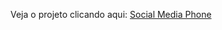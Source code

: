  Veja o projeto clicando aqui: <a href="https://fecamarg.github.io/projeto-social-media-phone/" target="_blank">Social Media Phone</a>
